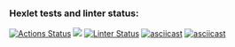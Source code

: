 ### Hexlet tests and linter status:
[![Actions Status](https://github.com/Unshock/python-project-lvl1/workflows/hexlet-check/badge.svg)](https://github.com/Unshock/python-project-lvl1/actions)
<a href="https://codeclimate.com/github/Unshock/python-project-lvl1/maintainability"><img src="https://api.codeclimate.com/v1/badges/10ea4108e6c908efaf79/maintainability" /></a>
[![Linter Status](https://github.com/Unshock/python-project-lvl1/workflows/linter-check/badge.svg)](https://github.com/Unshock/python-project-lvl1/actions/workflows/linter-check.yml)
[![asciicast](https://asciinema.org/a/zpESG0lYdy75W0E7PUg7yXIIr.svg)](https://asciinema.org/a/zpESG0lYdy75W0E7PUg7yXIIr)
[![asciicast](https://asciinema.org/a/NIVlyrbPSUoj4BwtSR8OcvbHW.svg)](https://asciinema.org/a/NIVlyrbPSUoj4BwtSR8OcvbHW)